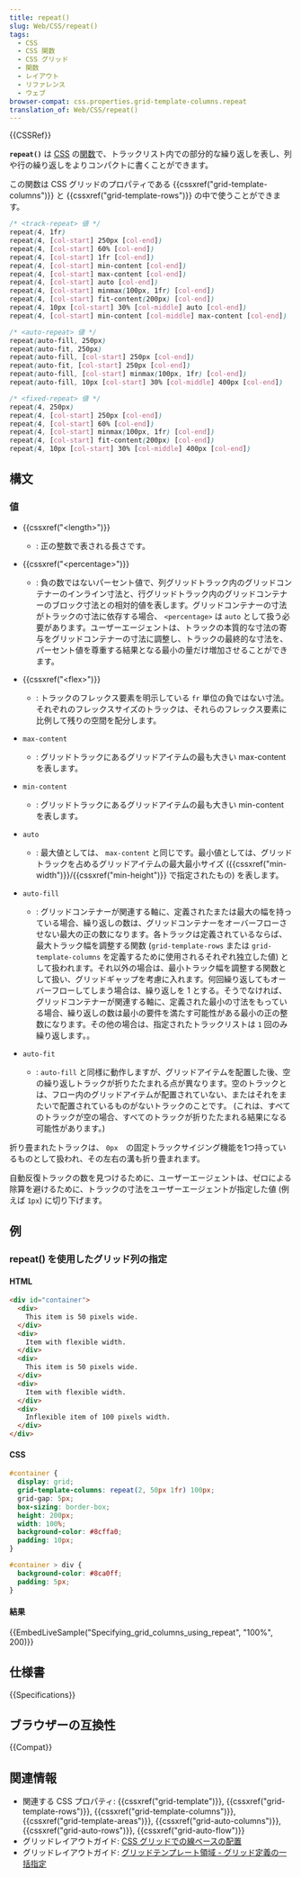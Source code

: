 ```yaml
---
title: repeat()
slug: Web/CSS/repeat()
tags:
  - CSS
  - CSS 関数
  - CSS グリッド
  - 関数
  - レイアウト
  - リファレンス
  - ウェブ
browser-compat: css.properties.grid-template-columns.repeat
translation_of: Web/CSS/repeat()
---
```

{{CSSRef}}

**`repeat()`** は [CSS](/ja/docs/Web/CSS) の[関数](/ja/docs/Web/CSS/CSS_Functions)で、トラックリスト内での部分的な繰り返しを表し、列や行の繰り返しをよりコンパクトに書くことができます。

この関数は CSS グリッドのプロパティである {{cssxref("grid-template-columns")}} と {{cssxref("grid-template-rows")}} の中で使うことができます。

```css
/* <track-repeat> 値 */
repeat(4, 1fr)
repeat(4, [col-start] 250px [col-end])
repeat(4, [col-start] 60% [col-end])
repeat(4, [col-start] 1fr [col-end])
repeat(4, [col-start] min-content [col-end])
repeat(4, [col-start] max-content [col-end])
repeat(4, [col-start] auto [col-end])
repeat(4, [col-start] minmax(100px, 1fr) [col-end])
repeat(4, [col-start] fit-content(200px) [col-end])
repeat(4, 10px [col-start] 30% [col-middle] auto [col-end])
repeat(4, [col-start] min-content [col-middle] max-content [col-end])

/* <auto-repeat> 値 */
repeat(auto-fill, 250px)
repeat(auto-fit, 250px)
repeat(auto-fill, [col-start] 250px [col-end])
repeat(auto-fit, [col-start] 250px [col-end])
repeat(auto-fill, [col-start] minmax(100px, 1fr) [col-end])
repeat(auto-fill, 10px [col-start] 30% [col-middle] 400px [col-end])

/* <fixed-repeat> 値 */
repeat(4, 250px)
repeat(4, [col-start] 250px [col-end])
repeat(4, [col-start] 60% [col-end])
repeat(4, [col-start] minmax(100px, 1fr) [col-end])
repeat(4, [col-start] fit-content(200px) [col-end])
repeat(4, 10px [col-start] 30% [col-middle] 400px [col-end])
```

## 構文

### 値

- {{cssxref("&lt;length&gt;")}}
  - : 正の整数で表される長さです。
- {{cssxref("&lt;percentage&gt;")}}
  - : 負の数ではないパーセント値で、列グリッドトラック内のグリッドコンテナーのインライン寸法と、行グリッドトラック内のグリッドコンテナーのブロック寸法との相対的値を表します。グリッドコンテナーの寸法がトラックの寸法に依存する場合、 `<percentage>` は `auto` として扱う必要があります。ユーザーエージェントは、トラックの本質的な寸法の寄与をグリッドコンテナーの寸法に調整し、トラックの最終的な寸法を、パーセント値を尊重する結果となる最小の量だけ増加させることができます。
- {{cssxref("&lt;flex&gt;")}}
  - : トラックのフレックス要素を明示している `fr` 単位の負ではない寸法。それぞれのフレックスサイズのトラックは、それらのフレックス要素に比例して残りの空間を配分します。
- `max-content`
  - : グリッドトラックにあるグリッドアイテムの最も大きい max-content を表します。
- `min-content`
  - : グリッドトラックにあるグリッドアイテムの最も大きい min-content を表します。
- `auto`
  - : 最大値としては、 `max-content` と同じです。最小値としては、グリッドトラックを占めるグリッドアイテムの最大最小サイズ ({{cssxref("min-width")}}/{{cssxref("min-height")}} で指定されたもの) を表します。
- `auto-fill`
  - : グリッドコンテナーが関連する軸に、定義されたまたは最大の幅を持っている場合、繰り返しの数は、グリッドコンテナーをオーバーフローさせない最大の正の数になります。各トラックは定義されているならば、最大トラック幅を調整する関数 (`grid-template-rows` または `grid-template-columns` を定義するために使用されるそれぞれ独立した値) として扱われます。それ以外の場合は、最小トラック幅を調整する関数として扱い、グリッドギャップを考慮に入れます。何回繰り返してもオーバーフローしてしまう場合は、繰り返しを 1 とする。そうでなければ、グリッドコンテナーが関連する軸に、定義された最小の寸法をもっている場合、繰り返しの数は最小の要件を満たす可能性がある最小の正の整数になります。その他の場合は、指定されたトラックリストは `1` 回のみ繰り返します。。
- `auto-fit`

  - : `auto-fill` と同様に動作しますが、グリッドアイテムを配置した後、空の繰り返しトラックが折りたたまれる点が異なります。空のトラックとは、フロー内のグリッドアイテムが配置されていない、またはそれをまたいで配置されているものがないトラックのことです。 (これは、すべてのトラックが空の場合、すべてのトラックが折りたたまれる結果になる可能性があります。)

 折り畳まれたトラックは、 `0px`　の固定トラックサイジング機能を1つ持っているものとして扱われ、その左右の溝も折り畳まれます。

 自動反復トラックの数を見つけるために、ユーザーエージェントは、ゼロによる除算を避けるために、トラックの寸法をユーザーエージェントが指定した値 (例えば `1px`) に切り下げます。

## 例

### repeat() を使用したグリッド列の指定

#### HTML

```html
<div id="container">
  <div>
    This item is 50 pixels wide.
  </div>
  <div>
    Item with flexible width.
  </div>
  <div>
    This item is 50 pixels wide.
  </div>
  <div>
    Item with flexible width.
  </div>
  <div>
    Inflexible item of 100 pixels width.
  </div>
</div>
```

#### CSS

```css
#container {
  display: grid;
  grid-template-columns: repeat(2, 50px 1fr) 100px;
  grid-gap: 5px;
  box-sizing: border-box;
  height: 200px;
  width: 100%;
  background-color: #8cffa0;
  padding: 10px;
}

#container > div {
  background-color: #8ca0ff;
  padding: 5px;
}
```

#### 結果

{{EmbedLiveSample("Specifying_grid_columns_using_repeat", "100%", 200)}}

## 仕様書

{{Specifications}}

## ブラウザーの互換性

{{Compat}}

## 関連情報

- 関連する CSS プロパティ: {{cssxref("grid-template")}}, {{cssxref("grid-template-rows")}}, {{cssxref("grid-template-columns")}}, {{cssxref("grid-template-areas")}}, {{cssxref("grid-auto-columns")}}, {{cssxref("grid-auto-rows")}}, {{cssxref("grid-auto-flow")}}
- グリッドレイアウトガイド: [CSS グリッドでの線ベースの配置](/ja/docs/Web/CSS/CSS_Grid_Layout/Line-based_Placement_with_CSS_Grid)
- グリッドレイアウトガイド: [グリッドテンプレート領域 - グリッド定義の一括指定](/ja/docs/Web/CSS/CSS_Grid_Layout/Grid_Template_Areas#グリッド定義の一括指定)
